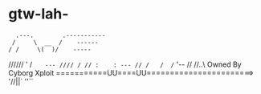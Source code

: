 # gtw-lah-



      .---.        .-----------
     /     \  __  /    ------
    / /     \(  )/    -----
   //////   ' \/ `   ---
  //// / // :    : ---
 // /   /  /`    '--
//          //..\   Owned By Cyborg Xploit
===========UU====UU=======================>
           '//||\`
             ''``

